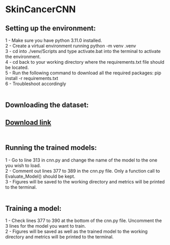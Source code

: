 # SkinCancerCNN

<h2>Setting up the environment:</h2>
1 - Make sure you have python 3.11.0 installed.<br>
2 - Create a virtual environment running python -m venv .venv<br>
3 - cd into ./venv/Scripts and type activate.bat into the terminal to activate the environment. <br>
4 - cd back to your working directory where the requirements.txt file should be located. <br>
5 - Run the following command to download all the required packages: pip install -r requirements.txt<br>
6 - Troubleshoot accordingly<br>
<br>

<h2>Downloading the dataset:<h2>
<a href="https://www.kaggle.com/datasets/fanconic/skin-cancer-malignant-vs-benign">Download link</a><br><br>

<h2>Running the trained models:</h2>
1 - Go to line 313 in cnn.py and change the name of the model to the one you wish to load.<br>
2 - Comment out lines 377 to 389 in the cnn.py file. Only a function call to Evaluate_Model() should be kept.<br>
3 - Figures will be saved to the working directory and metrics will be printed to the terminal. <br>
<br>
<h2>Training a model:</h2>

1 - Check lines 377 to 390 at the bottom of the cnn.py file. Uncomment the 3 lines for the model you want to train. <br>
2 - Figures will be saved as well as the trained model to the working directory and metrics will be printed to the terminal. <br>

